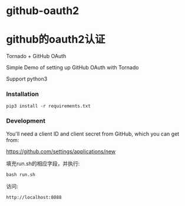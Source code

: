 # github-oauth2
github的oauth2认证
======

Tornado + GitHub OAuth

Simple Demo of setting up GitHub OAuth with Tornado

Support python3

### Installation

```
pip3 install -r requirements.txt
```

### Development

You'll need a client ID and client secret from GitHub, which you can get from:

https://github.com/settings/applications/new

填充run.sh的相应字段，并执行:

```
bash run.sh
```

访问:
```
http://localhost:8088
```

